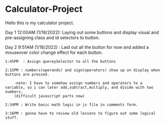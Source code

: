 # Calculator-Project

Hello this is my calculator project.

Day 1 12:00AM (1/18/2022): Laying out some buttons and display visual and pre-assigning class and id selectors to button. 

Day 2 9:51AM (1/18/2022) : Laid out all the button for now and added a mouseover color change effect for each button.

    1:45PM  : Assign quereySelector to all the buttons

    2:15PM : numbers(operands) and sign(operators) show up on display when buttons are pressed.
    
        -note: I have to somehow assign numbers and operators to a variable, so i can later add,subtract,multiply, and divide with two numbers.
        (difficult javascript parts now)

    2:34PM : Write basic math logic in js file in comments form.

    3:16PM : gonna have to review old lessons to figure out some logical stuff.

